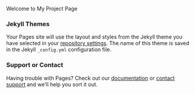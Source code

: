 Welcome to My Project Page

### Jekyll Themes

Your Pages site will use the layout and styles from the Jekyll theme you have selected in your [repository settings](https://github.com/cymckee/webt1340/settings/pages). The name of this theme is saved in the Jekyll `_config.yml` configuration file.

### Support or Contact

Having trouble with Pages? Check out our [documentation](https://docs.github.com/categories/github-pages-basics/) or [contact support](https://support.github.com/contact) and we’ll help you sort it out.
